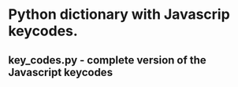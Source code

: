 # Python dictionary with Javascrip keycodes.

## key_codes.py - complete version of the Javascript keycodes
